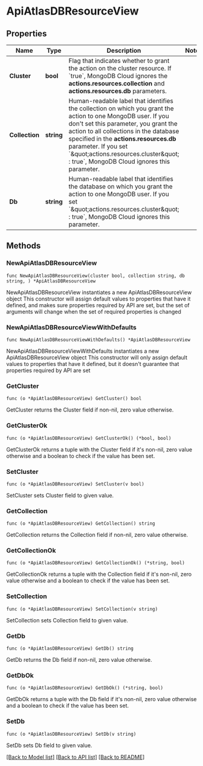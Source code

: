 # ApiAtlasDBResourceView

## Properties

Name | Type | Description | Notes
------------ | ------------- | ------------- | -------------
**Cluster** | **bool** | Flag that indicates whether to grant the action on the cluster resource. If &#x60;true&#x60;, MongoDB Cloud ignores the **actions.resources.collection** and **actions.resources.db** parameters. | 
**Collection** | **string** | Human-readable label that identifies the collection on which you grant the action to one MongoDB user. If you don&#39;t set this parameter, you grant the action to all collections in the database specified in the **actions.resources.db** parameter. If you set &#x60;\&quot;actions.resources.cluster\&quot; : true&#x60;, MongoDB Cloud ignores this parameter. | 
**Db** | **string** | Human-readable label that identifies the database on which you grant the action to one MongoDB user. If you set &#x60;\&quot;actions.resources.cluster\&quot; : true&#x60;, MongoDB Cloud ignores this parameter. | 

## Methods

### NewApiAtlasDBResourceView

`func NewApiAtlasDBResourceView(cluster bool, collection string, db string, ) *ApiAtlasDBResourceView`

NewApiAtlasDBResourceView instantiates a new ApiAtlasDBResourceView object
This constructor will assign default values to properties that have it defined,
and makes sure properties required by API are set, but the set of arguments
will change when the set of required properties is changed

### NewApiAtlasDBResourceViewWithDefaults

`func NewApiAtlasDBResourceViewWithDefaults() *ApiAtlasDBResourceView`

NewApiAtlasDBResourceViewWithDefaults instantiates a new ApiAtlasDBResourceView object
This constructor will only assign default values to properties that have it defined,
but it doesn't guarantee that properties required by API are set

### GetCluster

`func (o *ApiAtlasDBResourceView) GetCluster() bool`

GetCluster returns the Cluster field if non-nil, zero value otherwise.

### GetClusterOk

`func (o *ApiAtlasDBResourceView) GetClusterOk() (*bool, bool)`

GetClusterOk returns a tuple with the Cluster field if it's non-nil, zero value otherwise
and a boolean to check if the value has been set.

### SetCluster

`func (o *ApiAtlasDBResourceView) SetCluster(v bool)`

SetCluster sets Cluster field to given value.


### GetCollection

`func (o *ApiAtlasDBResourceView) GetCollection() string`

GetCollection returns the Collection field if non-nil, zero value otherwise.

### GetCollectionOk

`func (o *ApiAtlasDBResourceView) GetCollectionOk() (*string, bool)`

GetCollectionOk returns a tuple with the Collection field if it's non-nil, zero value otherwise
and a boolean to check if the value has been set.

### SetCollection

`func (o *ApiAtlasDBResourceView) SetCollection(v string)`

SetCollection sets Collection field to given value.


### GetDb

`func (o *ApiAtlasDBResourceView) GetDb() string`

GetDb returns the Db field if non-nil, zero value otherwise.

### GetDbOk

`func (o *ApiAtlasDBResourceView) GetDbOk() (*string, bool)`

GetDbOk returns a tuple with the Db field if it's non-nil, zero value otherwise
and a boolean to check if the value has been set.

### SetDb

`func (o *ApiAtlasDBResourceView) SetDb(v string)`

SetDb sets Db field to given value.



[[Back to Model list]](../README.md#documentation-for-models) [[Back to API list]](../README.md#documentation-for-api-endpoints) [[Back to README]](../README.md)



